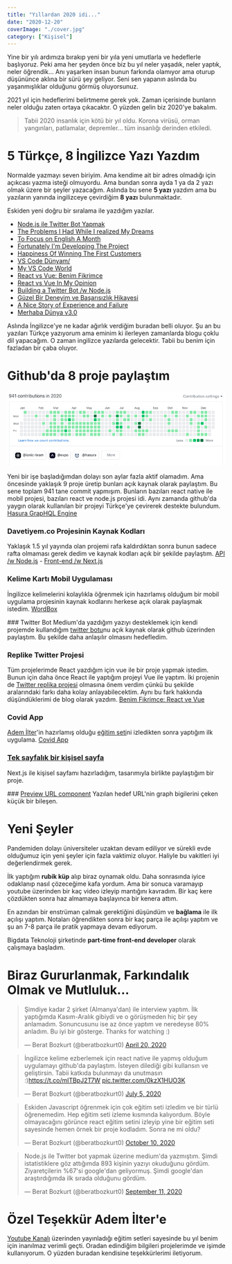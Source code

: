 ```yaml
---
title: "Yıllardan 2020 idi..."
date: "2020-12-20"
coverImage: "./cover.jpg"
category: ["Kişisel"]
---
```


Yine bir yılı ardımıza bırakıp yeni bir yıla yeni umutlarla ve hedeflerle başlıyoruz. Peki ama her şeyden önce biz bu yıl neler yaşadık, neler yaptık, neler öğrendik... Anı yaşarken insan bunun farkında olamıyor ama oturup düşününce aklına bir sürü şey geliyor. Seni sen yapanın aslında bu yaşanmışlıklar olduğunu görmüş oluyorsunuz.

2021 yıl için hedeflerimi belirtmeme gerek yok. Zaman içerisinde bunların neler olduğu zaten ortaya çıkacaktır. O yüzden gelin biz 2020'ye bakalım.

> Tabii 2020 insanlık için kötü bir yıl oldu. Korona virüsü, orman yangınları, patlamalar, depremler... tüm insanlığı derinden etkiledi.

# 5 Türkçe, 8 İngilizce Yazı Yazdım

Normalde yazmayı seven biriyim. Ama kendime ait bir adres olmadığı için açıkcası yazma isteği olmuyordu. Ama bundan sonra ayda 1 ya da 2 yazı olmak üzere bir şeyler yazacağım. Aslında bu sene **5 yazı** yazdım ama bu yazıların yanında ingilizceye çevirdiğim **8 yazı** bulunmaktadır.

Eskiden yeni doğru bir sıralama ile yazdığım yazılar.

- [Node.js ile Twitter Bot Yapmak](https://medium.com/@beratbozkurt/node-js-ile-twitter-bot-yapmak-b16faacdd859)
- [The Problems I Had While I realized My Dreams](https://medium.com/beratsblog/the-problems-i-had-while-i-realized-my-dreams-ee4d5c740fb8)
- [To Focus on English A Month](https://medium.com/beratsblog/to-focus-on-english-a-months-821b67db4920)
- [Fortunately I'm Developing The Project](https://medium.com/beratsblog/fortunately-i-am-developing-the-project-6a0f5e276a0)
- [Happiness Of Winning The First Customers](https://medium.com/beratsblog/happiness-of-winning-the-first-customers-3484c20bdb5f)
- [VS Code Dünyam/](https://beratbozkurt.net/blog/vscode-dunyam/)
- [My VS Code World](https://medium.com/beratsblog/my-vscode-world-e0a73b70a8e9)
- [React vs Vue: Benim Fikrimce](https://beratbozkurt.net/blog/react-vs-vue/)
- [React vs Vue In My Opinion](https://medium.com/beratsblog/react-vs-vue-in-my-opinion-a87fc1a49edf)
- [Building a Twitter Bot /w Node.js](https://medium.com/beratsblog/building-a-twitter-bot-w-node-js-80a88c25026a)
- [Güzel Bir Deneyim ve Başarısızlık Hikayesi](https://beratbozkurt.net/blog/guzel-bir-deneyim-ve-basarisizlik-hikayesi/)
- [A Nice Story of Experience and Failure](https://medium.com/beratsblog/a-nice-story-of-experience-and-failure-a808edc154e0)
- [Merhaba Dünya v3.0](https://beratbozkurt.net/blog/merhaba-dunya-v3/)

Aslında İngilizce'ye ne kadar ağırlık verdiğim buradan belli oluyor. Şu an bu yazıları Türkçe yazıyorum ama eminim ki ilerleyen zamanlarda blogu çoklu dil yapacağım. O zaman ingilizce yazılarda gelecektir. Tabii bu benim için fazladan bir çaba oluyor.

# Github'da 8 proje paylaştım

![](./github.png)

Yeni bir işe başladığımdan dolayı son aylar fazla aktif olamadım. Ama öncesinde yaklaşık 9 proje üretip bunları açık kaynak olarak paylaştım. Bu sene toplam 941 tane commit yapmışım. Bunların bazıları react native ile mobil projesi, bazıları react ve node.js projesi idi. Aynı zamanda github'da yaygın olarak kullanılan bir projeyi Türkçe'ye çevirerek destekte bulundum. [Hasura GrapHQL Engine](https://github.com/hasura/graphql-engine/blob/master/translations/README.turkish.md)

### Davetiyem.co Projesinin Kaynak Kodları

Yaklaşık 1.5 yıl yayında olan projemi rafa kaldırdıktan sonra bunun sadece rafta olmaması gerek dedim ve kaynak kodları açık bir şekilde paylaştım. [API /w Node.js](https://github.com/berat/davetiyem.co-api) - [Front-end /w Next.js](https://github.com/berat/Davetiyem.co-React)

### Kelime Kartı Mobil Uygulaması

İngilizce kelimelerini kolaylıkla öğrenmek için hazırlamış olduğum bir mobil uygulama projesinin kaynak kodlarını herkese açık olarak paylaşmak istedim. [WordBox](https://github.com/berat/wordBox-react-native)

### Twitter Bot
Medium'da yazdığım yazıyı desteklemek için kendi projemde kullandığım [twitter botu](<(https://github.com/berat/twitBot)>)nu açık kaynak olarak github üzerinden paylaştım. Bu şekilde daha anlaşılır olmasını hedefledim.

### Replike Twitter Projesi

Tüm projelerimde React yazdığım için vue ile bir proje yapmak istedim. Bunun için daha önce React ile yaptığım projeyi Vue ile yaptım. İki projenin de [Twitter replika projesi](https://github.com/berat/vuejs-practical) olmasına önem verdim çünkü bu şekilde aralarındaki farkı daha kolay anlayabilecektim. Aynı bu fark hakkında düşündüklerimi de blog olarak yazdım. [Benim Fikrimce: React ve Vue](https://beratbozkurt.net/blog/react-vs-vue/)

### Covid App

[Adem İlter](https://twitter.com/ademilter)'in hazırlamış olduğu [eğitim seti](https://www.youtube.com/watch?v=NZwqvEVonUU&list=PLadt0EaV4m3CWiofBOml0r95OmhiM6I6v)ni izledikten sonra yaptığım ilk uygulama. [Covid App](https://github.com/berat/covid-app-react-native)

### [Tek sayfalık bir kişisel sayfa](https://github.com/berat/homepage)

Next.js ile kişisel sayfamı hazırladığım, tasarımıyla birlikte paylaştığım bir proje.

### [Preview URL component](https://github.com/berat/preview-url-component)
Yazılan hedef URL'nin graph bigilerini çeken küçük bir bileşen.

# Yeni Şeyler

Pandemiden dolayı üniversiteler uzaktan devam ediliyor ve sürekli evde olduğumuz için yeni şeyler için fazla vaktimiz oluyor. Haliyle bu vakitleri iyi değerlendirmek gerek.

İlk yaptığım **rubik küp** alıp biraz oynamak oldu. Daha sonrasında iyice odaklanıp nasıl çözeceğime kafa yordum. Ama bir sonuca varamayıp youtube üzerinden bir kaç video izleyip mantığını kavradım. Bir kaç kere çözdükten sonra haz almamaya başlayınca bir kenera attım.

En azından bir enstrüman çalmak gerektiğini düşündüm ve **bağlama** ile ilk açılışı yaptım. Notaları öğrendikten sonra bir kaç parça ile açılışı yaptım ve şu an 7-8 parça ile pratik yapmaya devam ediyorum.

Bigdata Teknoloji şirketinde **part-time front-end developer** olarak çalışmaya başladım.

# Biraz Gururlanmak, Farkındalık Olmak ve Mutluluk...

<blockquote class="twitter-tweet"><p lang="tr" dir="ltr">Şimdiye kadar 2 şirket (Almanya&#39;dan) ile interview yaptım. İlk yaptığımda Kasım-Aralık gibiydi ve o görüşmeden hiç bir şey anlamadım. Sonuncusunu ise az önce yaptım ve neredeyse 80% anladım. Bu iyi bir gösterge. Thanks for watching :)</p>&mdash; Berat Bozkurt (@beratbozkurt0) <a href="https://twitter.com/beratbozkurt0/status/1252226899843198983?ref_src=twsrc%5Etfw">April 20, 2020</a></blockquote>

<blockquote class="twitter-tweet"><p lang="tr" dir="ltr">İngilizce kelime ezberlemek için react native ile yapmış olduğum uygulamayı github&#39;da paylaştım. İsteyen dilediği gibi kullansın ve geliştirsin. Tabii katkıda bulunmayı da unutmasın :)<a href="https://t.co/mlTBpJ2T7W">https://t.co/mlTBpJ2T7W</a> <a href="https://t.co/0kzX1HUO3K">pic.twitter.com/0kzX1HUO3K</a></p>&mdash; Berat Bozkurt (@beratbozkurt0) <a href="https://twitter.com/beratbozkurt0/status/1279824729592004611?ref_src=twsrc%5Etfw">July 5, 2020</a></blockquote>

<blockquote class="twitter-tweet"><p lang="tr" dir="ltr">Eskiden Javascript öğrenmek için çok eğitim seti izledim ve bir türlü öğrenemedim. Hep eğitim seti izleme kısmında kalıyordum. Böyle olmayacağını görünce react eğitim setini izleyip yine bir eğitim seti sayesinde hemen örnek bir proje kodladım. Sonra ne mi oldu?</p>&mdash; Berat Bozkurt (@beratbozkurt0) <a href="https://twitter.com/beratbozkurt0/status/1314922197434146818?ref_src=twsrc%5Etfw">October 10, 2020</a></blockquote>

<blockquote class="twitter-tweet"><p lang="tr" dir="ltr">Node.js ile Twitter bot yapmak üzerine medium&#39;da yazmıştım. Şimdi istatistiklere göz attığımda 893 kişinin yazıyı okuduğunu gördüm. Ziyaretçilerin %67&#39;si google&#39;dan geliyormuş. Şimdi google&#39;dan araştırdığımda ilk sırada olduğunu gördüm.</p>&mdash; Berat Bozkurt (@beratbozkurt0) <a href="https://twitter.com/beratbozkurt0/status/1304309427999305734?ref_src=twsrc%5Etfw">September 11, 2020</a></blockquote>

# Özel Teşekkür Adem İlter'e

[Youtube Kanalı](https://www.youtube.com/channel/UC1Z-a8i2Ce4oIEMV-S3iFrg) üzerinden yayınladığı eğitim setleri sayesinde bu yıl benim için inanılmaz verimli geçti. Oradan edindiğim bilgileri projelerimde ve işimde kullanıyorum. O yüzden buradan kendisine teşekkürlerimi iletiyorum.
